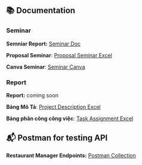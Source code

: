## 📚 Documentation 
### Seminar
**Semniar Report:** [Seminar Doc](https://onedrive.live.com/:w:/g/personal/3EF49F94E7FBF1CE/EV7rHqTuCopGlZlIvYdb_R4BrzqiZQWjeiPo_A64NCKbyQ?resid=3EF49F94E7FBF1CE!sa41eeb5e0aee468a959948bd875bfd1e&ithint=file%2Cdocx&e=WYKkSo&migratedtospo=true&redeem=aHR0cHM6Ly8xZHJ2Lm1zL3cvYy8zZWY0OWY5NGU3ZmJmMWNlL0VWN3JIcVR1Q29wR2xabEl2WWRiX1I0QnJ6cWlaUVdqZWlQb19BNjROQ0tieVE_ZT1XWUtrU28)  

**Proposal Seminar**: [Proposal Seminar Excel](https://docs.google.com/spreadsheets/d/1s5GJQaailajE9pXova4pW5jKKFO9hJkXGZ1t6F4w79o/edit?fbclid=IwY2xjawJuizlleHRuA2FlbQIxMAABHtE7e26cICxsO9vdGyeiiU5Mm_eRIei_N0rvzFAJy07WXKU8wE6L1KDmT4Vd_aem_yF9qLXNLk2UDTUiRqUdoVw&gid=0#gid=0)

**Canva Seminar**: [Seminar Canva](https://www.canva.com/design/DAGk8VQ4u58/rpEZ9t3Q2prsLA3pA32Edg/edit?fbclid=IwY2xjawJuixVleHRuA2FlbQIxMAABHtE7e26cICxsO9vdGyeiiU5Mm_eRIei_N0rvzFAJy07WXKU8wE6L1KDmT4Vd_aem_yF9qLXNLk2UDTUiRqUdoVw)

### Report
**Report:** coming soon

**Bảng Mô Tả**: [Project Description Excel](https://docs.google.com/spreadsheets/d/1ukPD_1PHJN-LYYO5pez278NvOpRXy46hrdf_Nv1-tdo/edit?gid=0#gid=0)

**Bảng phân công công việc**: [Task Assignment Excel](https://sg.docs.wps.com/l/sILuE3M7dAavehsAG?fbclid=IwY2xjawJujpNleHRuA2FlbQIxMAABHtE7e26cICxsO9vdGyeiiU5Mm_eRIei_N0rvzFAJy07WXKU8wE6L1KDmT4Vd_aem_yF9qLXNLk2UDTUiRqUdoVw&v=v2)

## 📬 Postman for testing API
**Restaurant Manager Endpoints:** [Postman Collection](https://api.postman.com/collections/43140896-803c14ff-a9eb-4203-935c-2a89143ffdaf?access_key=PMAT-01JSEDD2VM635BAKKF89VJ8HYP)

